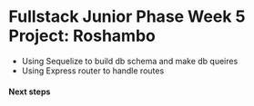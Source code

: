 # Fullstack Junior Phase Week 5 Project: Roshambo
- Using Sequelize to build db schema and make db queires
- Using Express router to handle routes

#### Next steps
